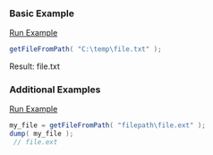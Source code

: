 ### Basic Example



<a href="https://try.boxlang.io/?code=eJxLTy1xy8xJdSvKzw1ILMnQUFBytoopSc0tiEkDCuuVVJQoKWhacwEAF8wNFQ%3D%3D" target="_blank">Run Example</a>

```java
getFileFromPath( "C:\temp\file.txt" );

```

Result: file.txt

### Additional Examples

<a href="https://try.boxlang.io/?code=eJzLrYxPy8xJVbBVSE8tcQOy3IrycwMSSzI0FJRAEgVAZgyIoZdaUaKkoGnNlVKaW6ChkAvVBxRQ0NdXgKngAgBihRpe" target="_blank">Run Example</a>

```java
my_file = getFileFromPath( "filepath\file.ext" );
dump( my_file );
 // file.ext

```


